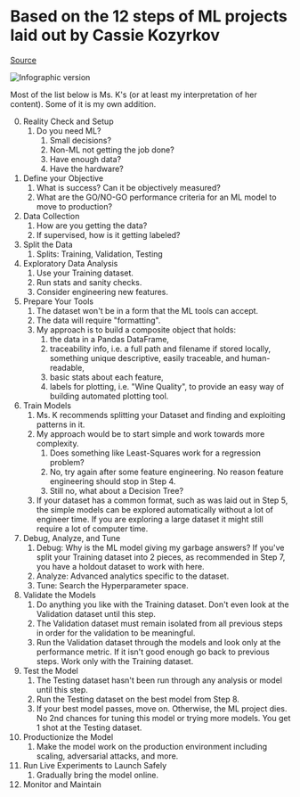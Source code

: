 # Based on the 12 steps of ML projects laid out by Cassie Kozyrkov
[Source](https://medium.com/swlh/12-steps-to-applied-ai-2fdad7fdcdf3)

![Infographic version](https://miro.medium.com/max/720/1*DWpwjk-yqNliqQlkqBKfUw.webp)

Most of the list below is Ms. K's (or at least my interpretation of her content). Some of it is my own addition. 

0) Reality Check and Setup
   1) Do you need ML?
      1) Small decisions?
      2) Non-ML not getting the job done?
      3) Have enough data?
      4) Have the hardware?
1) Define your Objective
   1) What is success? Can it be objectively measured?
   2) What are the GO/NO-GO performance criteria for an ML model to move to production?
2) Data Collection
   1) How are you getting the data?
   2) If supervised, how is it getting labeled?
3) Split the Data
   1) Splits: Training, Validation, Testing
4) Exploratory Data Analysis
   1) Use your Training dataset.
   2) Run stats and sanity checks.
   3) Consider engineering new features.
5) Prepare Your Tools
   1) The dataset won't be in a form that the ML tools can accept.
   2) The data will require "formatting".
   3) My approach is to build a composite object that holds:
      1) the data in a Pandas DataFrame,
      2) traceability info, i.e. a full path and filename if stored locally, something unique descriptive, easily traceable, and human-readable,
      3) basic stats about each feature,
      4) labels for plotting, i.e. "Wine Quality", to provide an easy way of building automated plotting tool.
6) Train Models
   1) Ms. K recommends splitting your Dataset and finding and exploiting patterns in it.
   2) My approach would be to start simple and work towards more complexity.
      1) Does something like Least-Squares work for a regression problem?
      2) No, try again after some feature engineering. No reason feature engineering should stop in Step 4.
      3) Still no, what about a Decision Tree?
   3) If your dataset has a common format, such as was laid out in Step 5, the simple models can be explored automatically without a lot of engineer time. If you are exploring a large dataset it might still require a lot of computer time.
7) Debug, Analyze, and Tune
   1) Debug: Why is the ML model giving my garbage answers? If you've split your Training dataset into 2 pieces, as recommended in Step 7, you have a holdout dataset to work with here.
   2) Analyze: Advanced analytics specific to the dataset.
   3) Tune: Search the Hyperparameter space.
8) Validate the Models
   1) Do anything you like with the Training dataset. Don't even look at the Validation dataset until this step.
   2) The Validation dataset must remain isolated from all previous steps in order for the validation to be meaningful.
   3) Run the Validation dataset through the models and look only at the performance metric. If it isn't good enough go back to previous steps. Work only with the Training dataset.
9) Test the Model
   1) The Testing dataset hasn't been run through any analysis or model until this step.
   2) Run the Testing dataset on the best model from Step 8.
   3) If your best model passes, move on. Otherwise, the ML project dies. No 2nd chances for tuning this model or trying more models. You get 1 shot at the Testing dataset.
10) Productionize the Model
    1) Make the model work on the production environment including scaling, adversarial attacks, and more.
11) Run Live Experiments to Launch Safely
    1) Gradually bring the model online.
12) Monitor and Maintain

